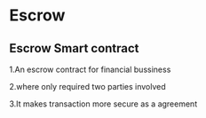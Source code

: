 # Escrow
## Escrow Smart contract
1.An escrow contract for financial bussiness 

2.where only required two parties involved 

3.It makes transaction more secure as a agreement